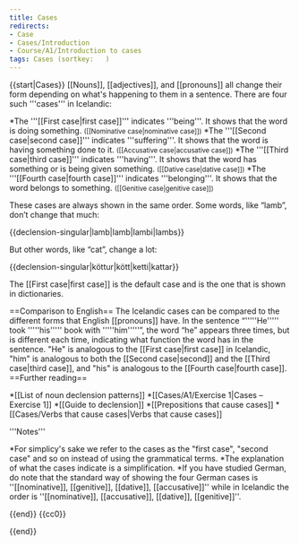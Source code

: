 ```yaml
---
title: Cases
redirects:
- Case
- Cases/Introduction
- Course/A1/Introduction to cases
tags: Cases (sortkey:   )
---
```


{{start|Cases}}
<onlyinclude>
[[Nouns]], [[adjectives]], and [[pronouns]] all change their form depending on what's happening to them in a sentence. There are four such '''cases''' in Icelandic:

*The '''[[First case|first case]]''' indicates '''being'''. It shows that the word is doing something. <small class="gray">([[Nominative case|nominative case]])</small>
*The '''[[Second case|second case]]''' indicates '''suffering'''. It shows that the word is having something done to it. <small class="gray">([[Accusative case|accusative case]])</small>
*The '''[[Third case|third case]]''' indicates '''having'''. It shows that the word has something or is being given something. <small class="gray">([[Dative case|dative case]])</small>
*The '''[[Fourth case|fourth case]]''' indicates '''belonging'''. It shows that the word belongs to something. <small class="gray">([[Genitive case|genitive case]])</small>

These cases are always shown in the same order. Some words, like “lamb”, don’t change that much:

{{declension-singular|lamb|lamb|lambi|lambs}}

But other words, like “cat”, change a lot:

{{declension-singular|köttur|kött|ketti|kattar}}

The [[First case|first case]] is the default case and is the one that is shown in dictionaries. 

==Comparison to English==
The Icelandic cases can be compared to the different forms that English [[pronouns]] have. In the sentence “'''''He''''' took '''''his''''' book with '''''him'''''”, the word “he” appears three times, but is different each time, indicating what function the word has in the sentence. "He" is analogous to the [[First case|first case]] in Icelandic, "him" is analogous to both the [[Second case|second]] and the [[Third case|third case]], and "his" is analogous to the [[Fourth case|fourth case]].
</onlyinclude>
==Further reading==

*[[List of noun declension patterns]]
*[[Cases/A1/Exercise 1|Cases – Exercise 1]]
*[[Guide to declension]]
*[[Prepositions that cause cases]]
*[[Cases/Verbs that cause cases|Verbs that cause cases]]


<div class="notes">
'''Notes'''

*For simplicy's sake we refer to the cases as the "first case", "second case" and so on instead of using the grammatical terms.
*The explanation of what the cases indicate is a simplification.
*If you have studied German, do note that the standard way of showing the four German cases is ''[[nominative]], [[genitive]], [[dative]], [[accusative]]'' while in Icelandic the order is ''[[nominative]], [[accusative]], [[dative]], [[genitive]]''.
</div>


{{end}}
<noinclude>{{cc0}}</noinclude>

{{end}}